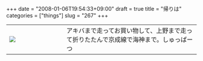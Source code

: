 +++
date = "2008-01-06T19:54:33+09:00"
draft = true
title = "帰りは"
categories = ["things"]
slug = "267"
+++


<table width="100%">
<tr>
<td valign="middle" width="30%"><a href="https://keruru.net/images/4780b369936ff-080106-194450.jpg" rel="lightbox"><img src="https://keruru.net/images/4780b369936ff-thumb_080106-194450.jpg" border="0" /></a></td>
<td valign="middle" width="70%">アキバまで走ってお買い物して、上野まで走って折りたたんで京成線で海神まで。しゅっぱーつ</td>
</tr>
</table>
